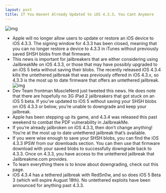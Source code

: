 ```yaml
---
layout: post
title: If You Havent Already Updated to iOS 4.3.3, You Cant Anymore
---
```

![img](http://media.idownloadblog.com/wp-content/uploads/2011/05/iOS-4.3.3-Download-Notice.png)
* Apple will no longer allow users to update or restore an iOS device to iOS 4.3.3. The signing window for 4.3.3 has been closed, meaning that you can no longer restore a device to 4.3.3 in iTunes without previously saved SHSH blobs from that firmware.
* This news is important for jailbreakers that are either considering using JailbreakMe on iOS 4.3.3, or those that may have possibly upgraded to an iOS 5 beta without saving their blobs. The recently released iOS 4.3.4 kills the untethered jailbreak that was previously offered in iOS 4.3.x, so 4.3.3 is the most up to date firmware that offers an untethered jailbreak.
![img](http://media.idownloadblog.com/wp-content/uploads/2011/07/MuscleNerd-Apple-no-longer-signing-4.3.3-e1311037944718.png)
* Dev Team frontman MuscleNerd just tweeted this news. He does note that there are hopefully no 3G iPad 2 jailbreakers that got stuck on an iOS 5 beta. If you’ve updated to iOS 5 without saving your SHSH blobs on iOS 4.3.3 or below, you’re unable to downgrade and keep your jailbreak.
* Apple has been stepping up its game, and 4.3.4 was released this past weekend to combat the PDF vulnerability in JailbreakMe.
* If you’re already jailbroken on iOS 4.3.3, then don’t change anything! You’re at the most up to date untethered jailbreak that’s available.
* If you were wise enough to save your SHSH blobs, you can find the iOS 4.3.3 IPSW from our downloads section. You can then use that firmware download with your saved blobs to successfully downgrade back to 4.3.3. Once on 4.3.3, you have access to the untethered jailbreak that Jailbreakme.com provides.
* To learn everything there is to know about downgrading, check out this page.
* iOS 4.3.4 has a tethered jailbreak with RedSn0w, and so does iOS 5 Beta 3 (which will expire August 18th). No untethered exploits have been announced for anything past 4.3.3.

